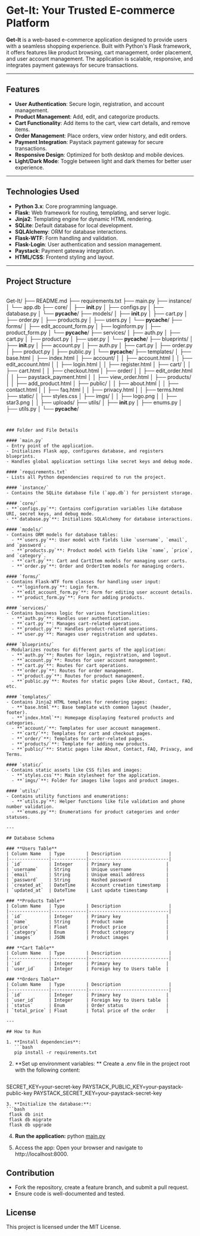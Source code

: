 # Get-It: Your Trusted E-commerce Platform

**Get-It** is a web-based e-commerce application designed to provide users with a seamless shopping experience. Built with Python's Flask framework, it offers features like product browsing, cart management, order placement, and user account management. The application is scalable, responsive, and integrates payment gateways for secure transactions.

---

## Features

- **User Authentication**: Secure login, registration, and account management.
- **Product Management**: Add, edit, and categorize products.
- **Cart Functionality**: Add items to the cart, view cart details, and remove items.
- **Order Management**: Place orders, view order history, and edit orders.
- **Payment Integration**: Paystack payment gateway for secure transactions.
- **Responsive Design**: Optimized for both desktop and mobile devices.
- **Light/Dark Mode**: Toggle between light and dark themes for better user experience.

---

## Technologies Used

- **Python 3.x**: Core programming language.
- **Flask**: Web framework for routing, templating, and server logic.
- **Jinja2**: Templating engine for dynamic HTML rendering.
- **SQLite**: Default database for local development.
- **SQLAlchemy**: ORM for database interactions.
- **Flask-WTF**: Form handling and validation.
- **Flask-Login**: User authentication and session management.
- **Paystack**: Payment gateway integration.
- **HTML/CSS**: Frontend styling and layout.

---

## Project Structure
```
```
Get-It/
├── README.md
├── requirements.txt
├── main.py
├── instance/
│   └── app.db
├── core/
│   ├── __init__.py
│   ├── configs.py
│   ├── database.py
│   └── __pycache__/
├── models/
│   ├── __init__.py
│   ├── cart.py
│   ├── order.py
│   ├── products.py
│   ├── users.py
│   └── __pycache__/
├── forms/
│   ├── edit_account_form.py
│   ├── loginform.py
│   ├── product_form.py
│   └── __pycache__/
├── services/
│   ├── auth.py
│   ├── cart.py
│   ├── product.py
│   ├── user.py
│   └── __pycache__/
├── blueprints/
│   ├── __init__.py
│   ├── account.py
│   ├── auth.py
│   ├── cart.py
│   ├── order.py
│   ├── product.py
│   ├── public.py
│   └── __pycache__/
├── templates/
│   ├── base.html
│   ├── index.html
│   ├── account/
│   │   ├── account.html
│   │   ├── edit_account.html
│   │   ├── login.html
│   │   ├── register.html
│   ├── cart/
│   │   ├── cart.html
│   │   ├── checkout.html
│   ├── order/
│   │   ├── edit_order.html
│   │   ├── paystack_payment.html
│   │   ├── view_order.html
│   ├── products/
│   │   ├── add_product.html
│   ├── public/
│   │   ├── about.html
│   │   ├── contact.html
│   │   ├── faq.html
│   │   ├── privacy.html
│   │   ├── terms.html
├── static/
│   ├── styles.css
│   ├── imgs/
│   │   ├── logo.png
│   │   ├── star3.png
│   │   ├── uploads/
├── utils/
│   ├── __init__.py
│   ├── enums.py
│   ├── utils.py
│   └── __pycache__/
```


### Folder and File Details

#### `main.py`
- Entry point of the application.
- Initializes Flask app, configures database, and registers blueprints.
- Handles global application settings like secret keys and debug mode.

#### `requirements.txt`
- Lists all Python dependencies required to run the project.

#### `instance/`
- Contains the SQLite database file (`app.db`) for persistent storage.

#### `core/`
- **`configs.py`**: Contains configuration variables like database URI, secret keys, and debug mode.
- **`database.py`**: Initializes SQLAlchemy for database interactions.

#### `models/`
- Contains ORM models for database tables:
  - **`users.py`**: User model with fields like `username`, `email`, and `password`.
  - **`products.py`**: Product model with fields like `name`, `price`, and `category`.
  - **`cart.py`**: Cart and CartItem models for managing user carts.
  - **`order.py`**: Order and OrderItem models for managing orders.

#### `forms/`
- Contains Flask-WTF form classes for handling user input:
  - **`loginform.py`**: Login form.
  - **`edit_account_form.py`**: Form for editing user account details.
  - **`product_form.py`**: Form for adding products.

#### `services/`
- Contains business logic for various functionalities:
  - **`auth.py`**: Handles user authentication.
  - **`cart.py`**: Manages cart-related operations.
  - **`product.py`**: Handles product-related operations.
  - **`user.py`**: Manages user registration and updates.

#### `blueprints/`
- Modularizes routes for different parts of the application:
  - **`auth.py`**: Routes for login, registration, and logout.
  - **`account.py`**: Routes for user account management.
  - **`cart.py`**: Routes for cart operations.
  - **`order.py`**: Routes for order management.
  - **`product.py`**: Routes for product management.
  - **`public.py`**: Routes for static pages like About, Contact, FAQ, etc.

#### `templates/`
- Contains Jinja2 HTML templates for rendering pages:
  - **`base.html`**: Base template with common layout (header, footer).
  - **`index.html`**: Homepage displaying featured products and categories.
  - **`account/`**: Templates for user account management.
  - **`cart/`**: Templates for cart and checkout pages.
  - **`order/`**: Templates for order-related pages.
  - **`products/`**: Template for adding new products.
  - **`public/`**: Static pages like About, Contact, FAQ, Privacy, and Terms.

#### `static/`
- Contains static assets like CSS files and images:
  - **`styles.css`**: Main stylesheet for the application.
  - **`imgs/`**: Folder for images like logos and product images.

#### `utils/`
- Contains utility functions and enumerations:
  - **`utils.py`**: Helper functions like file validation and phone number validation.
  - **`enums.py`**: Enumerations for product categories and order statuses.

---

## Database Schema

### **Users Table**
| Column Name   | Type        | Description                  |
|---------------|-------------|------------------------------|
| `id`          | Integer     | Primary key                 |
| `username`    | String      | Unique username             |
| `email`       | String      | Unique email address        |
| `password`    | String      | Hashed password             |
| `created_at`  | DateTime    | Account creation timestamp  |
| `updated_at`  | DateTime    | Last update timestamp       |

### **Products Table**
| Column Name   | Type        | Description                  |
|---------------|-------------|------------------------------|
| `id`          | Integer     | Primary key                 |
| `name`        | String      | Product name                |
| `price`       | Float       | Product price               |
| `category`    | Enum        | Product category            |
| `images`      | JSON        | Product images              |

### **Cart Table**
| Column Name   | Type        | Description                  |
|---------------|-------------|------------------------------|
| `id`          | Integer     | Primary key                 |
| `user_id`     | Integer     | Foreign key to Users table  |

### **Orders Table**
| Column Name   | Type        | Description                  |
|---------------|-------------|------------------------------|
| `id`          | Integer     | Primary key                 |
| `user_id`     | Integer     | Foreign key to Users table  |
| `status`      | Enum        | Order status                |
| `total_price` | Float       | Total price of the order    |

---

## How to Run

1. **Install dependencies**:
   ```bash
   pip install -r requirements.txt
   ```
2. **Set up environment variables: ** Create a .env file in the project root with the following content:
   ```sqliteDATABASE_URL=:///instance/app.db
SECRET_KEY=your-secret-key
PAYSTACK_PUBLIC_KEY=your-paystack-public-key
PAYSTACK_SECRET_KEY=your-paystack-secret-key
   ```
3. **Initialize the database:**:
   ```bash
    flask db init
    flask db migrate
    flask db upgrade
   ```
4. **Run the application:** 
    python [main.py](http://_vscodecontentref_/45)

5. Access the app: 
    Open your browser and navigate to http://localhost:8000.


## Contribution

- Fork the repository, create a feature branch, and submit a pull request.
- Ensure code is well-documented and tested.

## License

This project is licensed under the MIT License.
